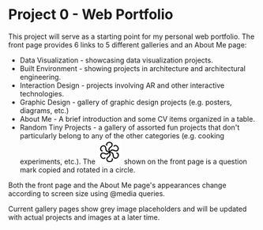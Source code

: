 # Project 0 - Web Portfolio

This project will serve as a starting point for my personal web portfolio. The front page provides 6 links to 5 different galleries and an About Me page:
* Data Visualization - showcasing data visualization projects.
* Built Environment - showing projects in architecture and architectural engineering.
* Interaction Design - projects involving AR and other interactive technologies.
* Graphic Design - gallery of graphic design projects (e.g. posters, diagrams, etc.)
* About Me - A brief introduction and some CV items organized in a table.
* Random Tiny Projects - a gallery of assorted fun projects that don't particularly belong to any of the other categories (e.g. cooking experiments, etc.). The <img src="https://github.com/holistudio/CS50-Projects/blob/master/img/xyz.png" width="50"> shown on the front page is a question mark copied and rotated in a circle.

Both the front page and the About Me page's appearances change according to screen size using @media queries.

Current gallery pages show grey image placeholders and will be updated with actual projects and images at a later time. 
